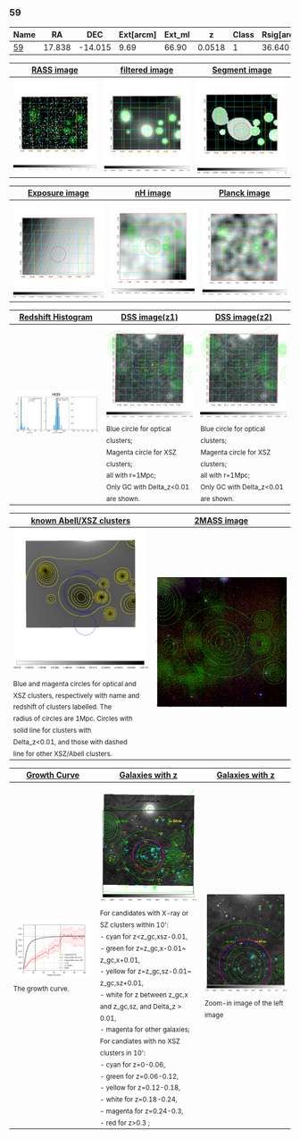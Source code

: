 <div STYLE="page-break-after: always;"></div>

### 59

|Name          |RA          |DEC      | Ext[arcm] | Ext_ml | z    | Class| Rsig[arcmin] | CRsig[c/s] | CR500[c/s] | R500[Mpc] |L500[erg/s]|F500[erg/s/cm^2]| M500[Msun]|Tx[keV]|beta|GC(XSZ,Delta_z<0.01)| GC(OPT,Delta_z<0.01)|GC|alias|
|--------------|------------|------------|---|---|-----------|--------|------|------|----|----|----|----|----|----|----|----|----|----|---|
|[59](script/59.md)     | 17.838       | -14.015       | 9.69    | 66.90   | 0.0518 | 1   | 36.640 |0.279 |0.251 |0.720 |3.001e+43 |4.718e-12 |1.113e+14 |2.325 |0.463 |-, |Wen, |-, |t435|

|[RASS image](../image/59/59_img.pdf)|[filtered image](../image/59/59_fil.pdf)|[Segment image](../image/59/59_seg.pdf)|
|-------------------|--------------------|-------------------|
| <img src="../image/59/59_img.png" width="300">  | <img src="../image/59/59_fil.png" width="300">   | <img src="../image/59/59_seg.png" width="300">  |

|[Exposure image](../image/59/59_mex.pdf)| [nH image](../image/59/59_nh.pdf)| [Planck image](../image/59/59_p.pdf)|
|-------------------|--------------------|-------------------|
|<img src="../image/59/59_mex.png" width="300">   | <img src="../image/59/59_nh.png" width="300">    | <img src="../image/59/59_p.png" width="300"> |

|[Redshift Histogram](../image/59/59_zg.pdf) | [DSS image(z1)](../image/59/59_dss_z1.pdf)      |  [DSS image(z2)](../image/59/59_dss_z2.pdf)    |
|-------------------|--------------------|-------------------|
|<img src="../image/59/59_zg.png" width="300"> |<img src="../image/59/59_dss_z1.png" width="300"> <sub><br>Blue circle for optical clusters; <br>Magenta circle for XSZ clusters; <br>all with r=1Mpc; <br>Only GC with Delta_z<0.01 are shown. </sub>| <img src="../image/59/59_dss_z2.png" width="300"><sub><br>Blue circle for optical clusters; <br>Magenta circle for XSZ clusters; <br>all with r=1Mpc; <br>Only GC with Delta_z<0.01 are shown. </sub> |

|[known Abell/XSZ clusters](../image/59/59_m.pdf) | [2MASS image](../image/59/59_2mass.pdf)      |
|-------------------|-------------------|
|<img src=../image/59/59_m.png width="300"> <sub><br>Blue and magenta circles for optical and <br>XSZ clusters, respectively with name and <br>redshift of clusters labelled. The <br>radius of circles are 1Mpc. Circles with <br>solid line for clusters with <br>Delta_z<0.01, and those with dashed <br>line for other XSZ/Abell clusters.        </sub>|<img src="../image/59/59_2mass.png" width="300">  |

|[Growth Curve](../image/59/59_gca_all.png) |[Galaxies with z](../image/59/59_opt_ned.pdf) |[Galaxies with z](../image/59/59_opt_ned_zoom.pdf) |
|-------------------|-------------------|-------------------|
| <img src="../image/59/59_gca_all.png" width="300"> <sub><br>The growth curve.</sub>| <img src=../image/59/59_opt_ned.png width="300"> <br><sub> For candidates with X-ray or SZ clusters within 10': <br> - cyan for z<z_gc,xsz-0.01, <br> - green for z=z_gc,x-0.01~ z_gc,x+0.01, <br> - yellow for z=z_gc,sz-0.01~ z_gc,sz+0.01, <br> - white for z between z_gc,x and z_gc,sz, and Delta_z > 0.01, <br> - magenta for other galaxies; <br>For candiates with no XSZ clusters in 10': <br> - cyan for z=0-0.06, <br> - green for z=0.06-0.12, <br> - yellow for z=0.12-0.18, <br> - white for z=0.18-0.24, <br> - magenta for z=0.24-0.3, <br> - red for z>0.3 ;  </sub>|<img src=../image/59/59_opt_ned_zoom.png width="300">  <br><sub> Zoom-in image of the left image</sub>|




